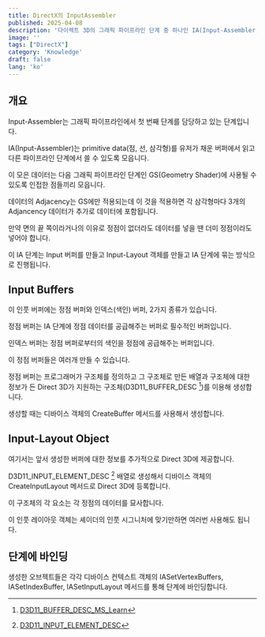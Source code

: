 ```yaml
---
title: DirectX의 InputAssembler
published: 2025-04-08
description: '다이렉트 3D의 그래픽 파이프라인 단계 중 하나인 IA(Input-Assembler)에 대해 알아봅니다'
image: ''
tags: ["DirectX"]
category: 'Knowledge'
draft: false
lang: 'ko'
---
```


## 개요

Input-Assembler는 그래픽 파이프라인에서 첫 번째 단계를 담당하고 있는 단계입니다.

IA(Input-Assembler)는 primitive data(점, 선, 삼각형)를 유저가 채운 버퍼에서 읽고
다른 파이프라인 단계에서 쓸 수 있도록 모읍니다.

이 모은 데이터는 다음 그래픽 파이프라인 단계인 GS(Geometry Shader)에 사용될 수 있도록
인접한 점들끼리 모읍니다.

데이터의 Adjacency는 GS에만 적용되는데 이 것을 적용하면 각 삼각형마다 3개의 Adjancency 데이터가
추가로 데이터에 포함됩니다.

만약 면의 끝 쪽이라거나의 이유로 정점이 없더라도 데이터를 넣을 땐 더미 정점이라도 넣어야 합니다.

이 IA 단계는 Input 버퍼를 만들고 Input-Layout 객체를 만들고 IA 단계에 묶는 방식으로 진행됩니다.

## Input Buffers

이 인풋 버퍼에는 정점 버퍼와 인덱스(색인) 버퍼, 2가지 종류가 있습니다.

정점 버퍼는 IA 단계에 정점 데이터를 공급해주는 버퍼로 필수적인 버퍼입니다.

인덱스 버퍼는 정점 버퍼로부터의 색인을 정점에 공급해주는 버퍼입니다.

이 정점 버퍼들은 여러개 만들 수 있습니다.

정점 버퍼는 프로그래머가 구조체를 정의하고 그 구조체로 만든 배열과 구조체에 대한 정보가 든
Direct 3D가 지원하는 구조체(D3D11_BUFFER_DESC [^1])를 이용해 생성합니다.

생성할 때는 디바이스 객체의 CreateBuffer 메서드를 사용해서 생성합니다.

[^1]: [D3D11_BUFFER_DESC_MS_Learn](https://learn.microsoft.com/ko-kr/windows/win32/api/d3d11/ns-d3d11-d3d11_buffer_desc)

## Input-Layout Object

여기서는 앞서 생성한 버퍼에 대한 정보를 추가적으로 Direct 3D에 제공합니다.

D3D11_INPUT_ELEMENT_DESC [^2] 배열로 생성해서 디바이스 객체의 CreateInputLayout 메서드로 Direct 3D에 등록합니다.

이 구조체의 각 요소는 각 정점의 데이터를 묘사합니다.

이 인풋 레이아웃 객체는 셰이더의 인풋 시그니처에 맞기만하면 여러번 사용해도 됩니다.

[^2]: [D3D11_INPUT_ELEMENT_DESC](https://learn.microsoft.com/ko-kr/windows/win32/api/d3d11/ns-d3d11-d3d11_input_element_desc)

## 단계에 바인딩

생성한 오브젝트들은 각각 디바이스 컨텍스트 객체의 IASetVertexBuffers, IASetIndexBuffer, IASetInputLayout 메서드를
통해 단계에 바인딩합니다.
